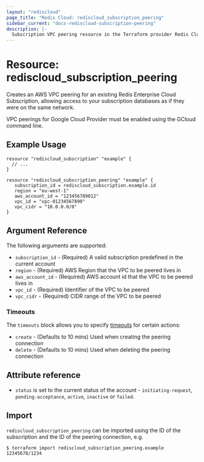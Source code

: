 ```yaml
---
layout: "rediscloud"
page_title: "Redis Cloud: rediscloud_subscription_peering"
sidebar_current: "docs-rediscloud-subscription-peering"
description: |-
  Subscription VPC peering resource in the Terraform provider Redis Cloud.
---
```


# Resource: rediscloud_subscription_peering

Creates an AWS VPC peering for an existing Redis Enterprise Cloud Subscription, allowing access to your subscription databases as if they were on the same network.

VPC peerings for Google Cloud Provider must be enabled using the GCloud command line.

## Example Usage

```hcl
resource "rediscloud_subscription" "example" {
  // ...
}

resource "rediscloud_subscription_peering" "example" {
   subscription_id = rediscloud_subscription.example.id
   region = "eu-west-1"
   aws_account_id = "123456789012"
   vpc_id = "vpc-01234567890"
   vpc_cidr = "10.0.0.0/8"
}
```

## Argument Reference

The following arguments are supported:

* `subscription_id` - (Required) A valid subscription predefined in the current account
* `region` - (Required) AWS Region that the VPC to be peered lives in
* `aws_account_id` - (Required) AWS account id that the VPC to be peered lives in
* `vpc_id` - (Required) Identifier of the VPC to be peered
* `vpc_cidr` - (Required) CIDR range of the VPC to be peered 

### Timeouts

The `timeouts` block allows you to specify [timeouts](https://www.terraform.io/docs/configuration/resources.html#timeouts) for certain actions:

* `create` - (Defaults to 10 mins) Used when creating the peering connection
* `delete` - (Defaults to 10 mins) Used when deleting the peering connection

## Attribute reference

* `status` is set to the current status of the account - `initiating-request`, `pending-acceptance`, `active`, `inactive` or `failed`.

## Import

`rediscloud_subscription_peering` can be imported using the ID of the subscription and the ID of the peering connection, e.g.

```
$ terraform import rediscloud_subscription_peering.example 12345678/1234
```
